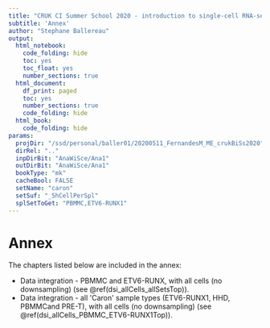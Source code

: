 ```yaml
---
title: "CRUK CI Summer School 2020 - introduction to single-cell RNA-seq analysis"
subtitle: 'Annex'
author: "Stephane Ballereau"
output:
  html_notebook:
    code_folding: hide
    toc: yes
    toc_float: yes
    number_sections: true
  html_document:
    df_print: paged
    toc: yes
    number_sections: true
    code_folding: hide
  html_book:
    code_folding: hide
params:
  projDir: "/ssd/personal/baller01/20200511_FernandesM_ME_crukBiSs2020"
  dirRel: ".."
  inpDirBit: "AnaWiSce/Ana1"
  outDirBit: "AnaWiSce/Ana1"
  bookType: "mk"
  cacheBool: FALSE  
  setName: "caron"
  setSuf: "_5hCellPerSpl"
  splSetToGet: "PBMMC,ETV6-RUNX1"
---
```


<!--
  setSuf: "_allCells"
-->

# Annex

The chapters listed below are included in the annex: 

* Data integration - PBMMC and ETV6-RUNX, with all cells (no downsampling) (see \@ref(dsi_allCells_allSetsTop)).
* Data integration - all 'Caron' sample types (ETV6-RUNX1, HHD, PBMMCand PRE-T), with all cells (no downsampling) (see  \@ref(dsi_allCells_PBMMC_ETV6-RUNX1Top)).
